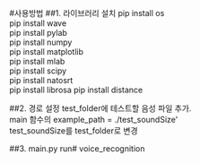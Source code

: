 #사용방법
##1. 라이브러리 설치
pip install os<br>
pip install wave<br>
pip install pylab<br>
pip install numpy<br>
pip install matplotlib<br>
pip install mlab<br>
pip install scipy<br>
pip install natosrt<br>
pip install librosa
pip install distance

##2. 경로 설정
test_folder에 테스트할 음성 파일 추가.<br>
main 함수의 example_path = ./test_soundSize' <br>
test_soundSize를 test_folder로 변경<br>

##3. main.py run# voice_recognition
